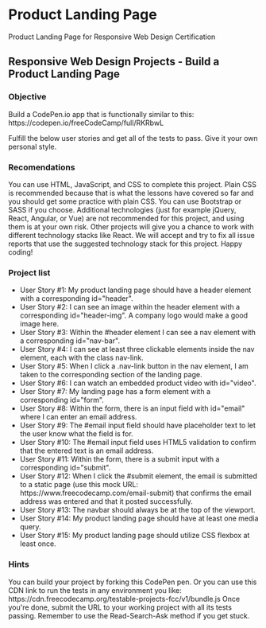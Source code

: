 # Product Landing Page
 Product Landing Page for Responsive Web Design Certification


<h2>Responsive Web Design Projects - Build a Product Landing Page</h2>

<h3>Objective</h3>

<p>Build a CodePen.io app that is functionally similar to this: https://codepen.io/freeCodeCamp/full/RKRbwL</p>

<p>Fulfill the below user stories and get all of the tests to pass. Give it your own personal style.</p>

<h3>Recomendations</h3>
You can use HTML, JavaScript, and CSS to complete this project. Plain CSS is recommended because that is what the lessons have covered so far and you should get some practice with plain CSS. You can use Bootstrap or SASS if you choose. Additional technologies (just for example jQuery, React, Angular, or Vue) are not recommended for this project, and using them is at your own risk. Other projects will give you a chance to work with different technology stacks like React. We will accept and try to fix all issue reports that use the suggested technology stack for this project. Happy coding!

<h3>Project list</h3>
<ul>
   <li>User Story #1: My product landing page should have a header element with a corresponding id="header".</li>
<li>User Story #2: I can see an image within the header element with a corresponding id="header-img". A company logo would make a good image here.</li>
<li>User Story #3: Within the #header element I can see a nav element with a corresponding id="nav-bar".</li>
<li>User Story #4: I can see at least three clickable elements inside the nav element, each with the class nav-link.</li>
<li>
User Story #5: When I click a .nav-link button in the nav element, I am taken to the corresponding section of the landing page.</li>
<li>
User Story #6: I can watch an embedded product video with id="video".</li>
<li>User Story #7: My landing page has a form element with a corresponding id="form".</li>
<li>User Story #8: Within the form, there is an input field with id="email" where I can enter an email address.</li>
<li>User Story #9: The #email input field should have placeholder text to let the user know what the field is for.</li>
<li>User Story #10: The #email input field uses HTML5 validation to confirm that the entered text is an email address.</li>
<li>User Story #11: Within the form, there is a submit input with a corresponding id="submit".</li>
<li>User Story #12: When I click the #submit element, the email is submitted to a static page (use this mock URL: https://www.freecodecamp.com/email-submit) that confirms the email address was entered and that it posted successfully.</li>
<li>User Story #13: The navbar should always be at the top of the viewport.</li>
<li>User Story #14: My product landing page should have at least one media query.</li>
<li>User Story #15: My product landing page should utilize CSS flexbox at least once.</li>
</ul>
<h3>Hints</h3>
You can build your project by forking this CodePen pen. Or you can use this CDN link to run the tests in any environment you like: https://cdn.freecodecamp.org/testable-projects-fcc/v1/bundle.js
Once you're done, submit the URL to your working project with all its tests passing.
Remember to use the Read-Search-Ask method if you get stuck.